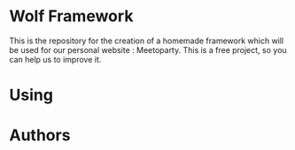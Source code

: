 Wolf Framework
=========

This is the repository for the creation of a homemade framework which will be used for our personal website : Meetoparty. This is a free project, so you can help us to improve it.

Using
=========

Authors
=========
